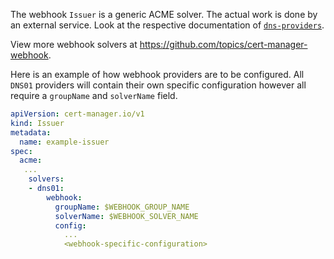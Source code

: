 The webhook `Issuer` is a generic ACME solver. The actual work is done by an
external service. Look at the respective documentation of
[`dns-providers`](../../../../contributing/dns-providers/).

View more webhook solvers at https://github.com/topics/cert-manager-webhook.

Here is an example of how webhook providers are to be configured. All `DNS01`
providers will contain their own specific configuration however all require a
`groupName` and `solverName` field.

```yaml
apiVersion: cert-manager.io/v1
kind: Issuer
metadata:
  name: example-issuer
spec:
  acme:
   ...
    solvers:
    - dns01:
        webhook:
          groupName: $WEBHOOK_GROUP_NAME
          solverName: $WEBHOOK_SOLVER_NAME
          config:
            ...
            <webhook-specific-configuration>
```
